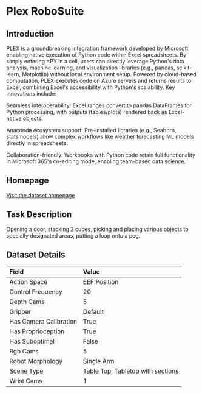 # Plex RoboSuite


## Introduction

PLEX is a groundbreaking integration framework developed by Microsoft, enabling native execution of Python code within Excel spreadsheets. By simply entering =PY in a cell, users can directly leverage Python's data analysis, machine learning, and visualization libraries (e.g., pandas, scikit-learn, Matplotlib) without local environment setup. Powered by cloud-based computation, PLEX executes code on Azure servers and returns results to Excel, combining Excel's accessibility with Python's scalability. Key innovations include:

Seamless interoperability: Excel ranges convert to pandas DataFrames for Python processing, with outputs (tables/plots) rendered back as Excel-native objects.

Anaconda ecosystem support: Pre-installed libraries (e.g., Seaborn, statsmodels) allow complex workflows like weather forecasting ML models directly in spreadsheets.

Collaboration-friendly: Workbooks with Python code retain full functionality in Microsoft 365's co-editing mode, enabling team-based data science.



## Homepage

[Visit the dataset homepage](https://microsoft.github.io/PLEX/)


## Task Description

Opening a door, stacking 2 cubes, picking and placing various objects to specially designated areas, putting a loop onto a peg.


## Dataset Details

| Field                            | Value                    |
|:---------------------------------|:-------------------------|
| Action Space                     | EEF Position           |
| Control Frequency                     | 20           |
| Depth Cams                     | 5           |
| Gripper                     | Default           |
| Has Camera Calibration                     | True           |
| Has Proprioception                     | True           |
| Has Suboptimal                     | False           |
| Rgb Cams                     | 5           |
| Robot Morphology                     | Single Arm           |
| Scene Type                     | Table Top, Tabletop with sections           |
| Wrist Cams                     | 1           |


